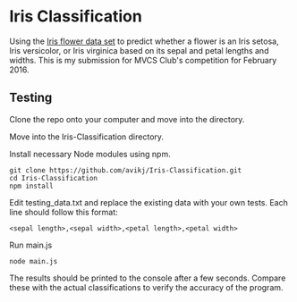 # Iris Classification
Using the [Iris flower data set](https://en.wikipedia.org/wiki/Iris_flower_data_set) to predict whether a flower is an Iris setosa, Iris versicolor, or Iris virginica based on its sepal and petal lengths and widths. This is my submission for MVCS Club's competition for February 2016.

## Testing
Clone the repo onto your computer and move into the directory.

Move into the Iris-Classification directory.

Install necessary Node modules using npm.
```shell
git clone https://github.com/avikj/Iris-Classification.git
cd Iris-Classification
npm install
```
Edit testing_data.txt and replace the existing data with your own tests. Each line should follow this format:
```
<sepal length>,<sepal width>,<petal length>,<petal width>
```
Run main.js
```shell
node main.js
```
The results should be printed to the console after a few seconds. Compare these with the actual classifications to verify the accuracy of the program.
